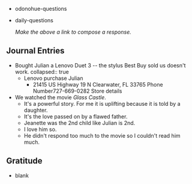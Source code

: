 - odonohue-questions
- daily-questions
  
  *Make the above a link to compose a response.*
## Journal Entries
- Bought Julian a Lenovo Duet 3 -- the stylus Best Buy sold us doesn't work.
  collapsed:: true
	- Lenovo purchase Julian
		- 21415 US Highway 19 N
		  Clearwater, FL 33765
		  Phone Number727-669-0282
		  Store details
- We watched the movie *Glass Castle*.
	- It's a powerful story. For me it is uplifting because it is told by a daughter.
	- It's the love passed on by a flawed father.
	- Jeanette was the 2nd child like Julian is 2nd.
	- I love him so.
	- He didn't respond too much to the movie so I couldn't read him much.
## Gratitude
- blank